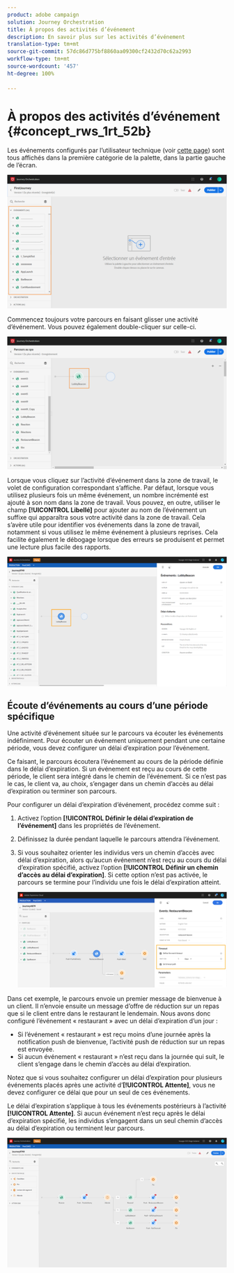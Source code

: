 ```yaml
---
product: adobe campaign
solution: Journey Orchestration
title: À propos des activités d’événement
description: En savoir plus sur les activités d’événement
translation-type: tm+mt
source-git-commit: 57dc86d775bf8860aa09300cf2432d70c62a2993
workflow-type: tm+mt
source-wordcount: '457'
ht-degree: 100%

---
```



# À propos des activités d’événement {#concept_rws_1rt_52b}

Les événements configurés par l’utilisateur technique (voir [cette page](../event/about-events.md)) sont tous affichés dans la première catégorie de la palette, dans la partie gauche de l’écran.

![](../assets/journey43.png)

Commencez toujours votre parcours en faisant glisser une activité d’événement. Vous pouvez également double-cliquer sur celle-ci.

![](../assets/journey44.png)

Lorsque vous cliquez sur l’activité d’événement dans la zone de travail, le volet de configuration correspondant s’affiche. Par défaut, lorsque vous utilisez plusieurs fois un même événement, un nombre incrémenté est ajouté à son nom dans la zone de travail. Vous pouvez, en outre, utiliser le champ **[!UICONTROL Libellé]** pour ajouter au nom de l’événement un suffixe qui apparaîtra sous votre activité dans la zone de travail. Cela s’avère utile pour identifier vos événements dans la zone de travail, notamment si vous utilisez le même événement à plusieurs reprises. Cela facilite également le débogage lorsque des erreurs se produisent et permet une lecture plus facile des rapports.

![](../assets/journey33.png)

## Écoute d’événements au cours d’une période spécifique

Une activité d’événement située sur le parcours va écouter les événements indéfiniment. Pour écouter un événement uniquement pendant une certaine période, vous devez configurer un délai d’expiration pour l’événement.

Ce faisant, le parcours écoutera l’événement au cours de la période définie dans le délai d’expiration. Si un événement est reçu au cours de cette période, le client sera intégré dans le chemin de l’événement. Si ce n’est pas le cas, le client va, au choix, s’engager dans un chemin d’accès au délai d’expiration ou terminer son parcours.

Pour configurer un délai d’expiration d’événement, procédez comme suit :

1. Activez l’option **[!UICONTROL Définir le délai d’expiration de l’événement]** dans les propriétés de l’événement.

1. Définissez la durée pendant laquelle le parcours attendra l’événement.

1. Si vous souhaitez orienter les individus vers un chemin d’accès avec délai d’expiration, alors qu’aucun événement n’est reçu au cours du délai d’expiration spécifié, activez l’option **[!UICONTROL Définir un chemin d’accès au délai d’expiration]**. Si cette option n’est pas activée, le parcours se termine pour l’individu une fois le délai d’expiration atteint.

   ![](../assets/event-timeout.png)

Dans cet exemple, le parcours envoie un premier message de bienvenue à un client. Il n’envoie ensuite un message d’offre de réduction sur un repas que si le client entre dans le restaurant le lendemain. Nous avons donc configuré l’événement « restaurant » avec un délai d’expiration d’un jour :

* Si l’événement « restaurant » est reçu moins d’une journée après la notification push de bienvenue, l’activité push de réduction sur un repas est envoyée.
* Si aucun événement « restaurant » n’est reçu dans la journée qui suit, le client s’engage dans le chemin d’accès au délai d’expiration.

Notez que si vous souhaitez configurer un délai d’expiration pour plusieurs événements placés après une activité d’**[!UICONTROL Attente]**, vous ne devez configurer ce délai que pour un seul de ces événements.

Le délai d’expiration s’applique à tous les événements postérieurs à l’activité **[!UICONTROL Attente]**. Si aucun événement n’est reçu après le délai d’expiration spécifié, les individus s’engagent dans un seul chemin d’accès au délai d’expiration ou terminent leur parcours.

![](../assets/event-timeout-group.png)
